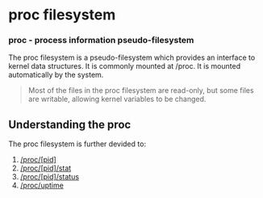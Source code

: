 # proc filesystem
### proc - process information pseudo-filesystem

The proc filesystem is a pseudo-filesystem which provides an interface to kernel data structures. It is commonly mounted at /proc. It is mounted automatically by the system.

> Most of the files in the proc filesystem are read-only, but some files are writable, allowing kernel variables to be changed.

## Understanding the proc

The proc filesystem is further devided to:

1. [/proc/[pid]](proc-pid.md)
2. [/proc/[pid]/stat](proc-pid-stat.md)
3. [/proc/[pid]/status](proc-pid-status.md)
4. [/proc/uptime](proc-uptime.md)
